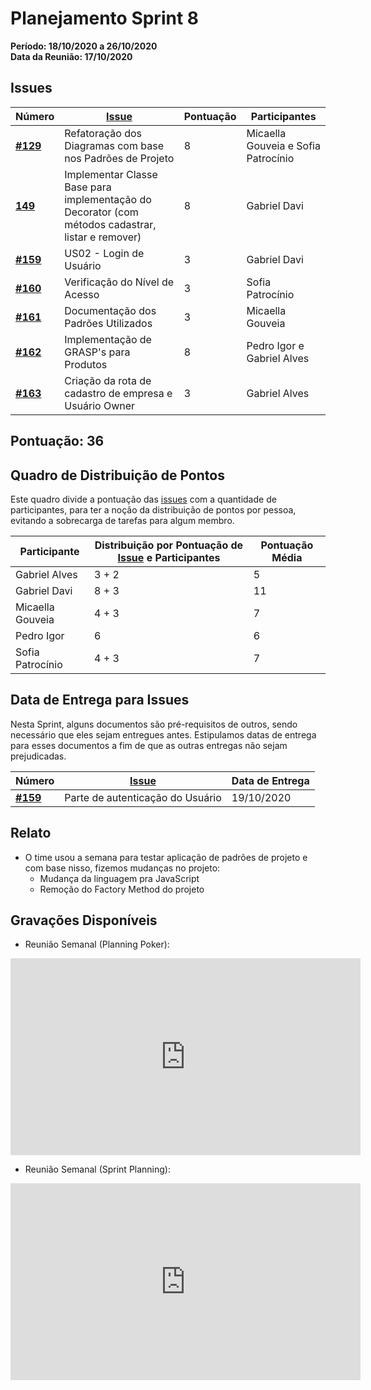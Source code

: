 # Planejamento Sprint 8

**Período: 18/10/2020 a 26/10/2020**<br>
**Data da Reunião: 17/10/2020**

## Issues

| Número | [Issue](Modeling/objeto?id=Issue) | Pontuação | Participantes |
|--------|-----------------------------------|-----------|---------------|
| [**#129**](https://github.com/UnBArqDsw/2020.1_G12_Stock/issues/129) | Refatoração dos Diagramas com base nos Padrões de Projeto | 8 | Micaella Gouveia e Sofia Patrocínio |
| [**149**](https://github.com/UnBArqDsw/2020.1_G12_Stock/issues/149) | Implementar Classe Base para implementação do Decorator (com métodos cadastrar, listar e remover) | 8 | Gabriel Davi |
| [**#159**](https://github.com/UnBArqDsw/2020.1_G12_Stock/issues/159)  | US02 - Login de Usuário  | 3 | Gabriel Davi |
| [**#160**](https://github.com/UnBArqDsw/2020.1_G12_Stock/issues/160)  | Verificação do Nível de Acesso  | 3 | Sofia Patrocínio |
| [**#161**](https://github.com/UnBArqDsw/2020.1_G12_Stock/issues/161)  | Documentação dos Padrões Utilizados  | 3 | Micaella Gouveia |
| [**#162**](https://github.com/UnBArqDsw/2020.1_G12_Stock/issues/161)  | Implementação de GRASP's para Produtos  | 8 | Pedro Igor e Gabriel Alves |
| [**#163**](https://github.com/UnBArqDsw/2020.1_G12_Stock/issues/161)  | Criação da rota de cadastro de empresa e Usuário Owner | 3 | Gabriel Alves |



## Pontuação: 36
## Quadro de Distribuição de Pontos

Este quadro divide a pontuação das [issues](Modeling/objeto?id=Issue) com a quantidade de participantes, para ter a noção da distribuição de pontos por pessoa, evitando a sobrecarga de tarefas para algum membro.

| Participante | Distribuição por Pontuação de [Issue](Modeling/objeto?id=Issue) e Participantes | Pontuação Média |
|--------------|-------------------------------------------------------------------------------|-----------------|
| Gabriel Alves | 3 + 2 | 5 |
| Gabriel Davi | 8 + 3 | 11 |
| Micaella Gouveia | 4 + 3 | 7 |
| Pedro Igor | 6 | 6 |
| Sofia Patrocínio | 4 + 3 | 7 |

## Data de Entrega para Issues

Nesta Sprint, alguns documentos são pré-requisitos de outros, sendo necessário que eles sejam entregues antes. Estipulamos datas de entrega para esses documentos a fim de que as outras entregas não sejam prejudicadas.


| Número | [Issue](Modeling/objeto?id=Issue) | Data de Entrega |
|--------|-----------------------------------|-----------------|
| [**#159**](https://github.com/UnBArqDsw/2020.1_G12_Stock/issues/159)  | Parte de autenticação do Usuário  | 19/10/2020 |


## Relato

* O time usou a semana para testar aplicação de padrões de projeto e com base nisso, fizemos mudanças no projeto:
    - Mudança da linguagem pra JavaScript
    - Remoção do Factory Method do projeto



## Gravações Disponíveis

- Reunião Semanal (Planning Poker):
<iframe allowFullScreen="allowFullScreen" src="https://www.youtube.com/embed/16xEwXWFTGQ?ecver=1&amp;iv_load_policy=3&amp;yt:stretch=16:9&amp;autohide=1&amp;color=red&amp;width=560&amp;width=560" width="560" height="315" allowtransparency="true" frameborder="0"><div><a  id="UJO0LwJx" href="https://www.vouchersort.co.uk/ao.com">Best ao vouchers here</a></div><div><a  id="UJO0LwJx" href="https://www.vouchersort.co.uk/boden.co.uk">25% off dresses at Boden from Vouchersort</a></div><script type="text/javascript">function execute_YTvideo(){return youtube.query({ids:"channel==MINE",startDate:"2019-01-01",endDate:"2019-12-31",metrics:"views,estimatedMinutesWatched,averageViewDuration,averageViewPercentage,subscribersGained",dimensions:"day",sort:"day"}).then(function(e){},function(e){console.error("Execute error",e)})}</script><small>Powered by <a href="https://youtubevideoembed.com/ ">Embed YouTube Video</a></small></iframe>

- Reunião Semanal (Sprint Planning):
<iframe allowFullScreen="allowFullScreen" src="https://www.youtube.com/embed/tGtr_-xV8Ws?ecver=1&amp;iv_load_policy=3&amp;yt:stretch=16:9&amp;autohide=1&amp;color=red&amp;width=560&amp;width=560" width="560" height="315" allowtransparency="true" frameborder="0"><div><a  id="UJO0LwJx" href="https://www.vouchersort.co.uk/ao.com">Best ao vouchers here</a></div><div><a  id="UJO0LwJx" href="https://www.vouchersort.co.uk/boden.co.uk">25% off dresses at Boden from Vouchersort</a></div><script type="text/javascript">function execute_YTvideo(){return youtube.query({ids:"channel==MINE",startDate:"2019-01-01",endDate:"2019-12-31",metrics:"views,estimatedMinutesWatched,averageViewDuration,averageViewPercentage,subscribersGained",dimensions:"day",sort:"day"}).then(function(e){},function(e){console.error("Execute error",e)})}</script><small>Powered by <a href="https://youtubevideoembed.com/ ">Embed YouTube Video</a></small></iframe>